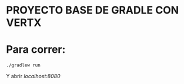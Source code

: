 # PROYECTO BASE DE GRADLE CON VERTX

# Para correr:

```
./gradlew run
```
Y abrir *localhost:8080*
